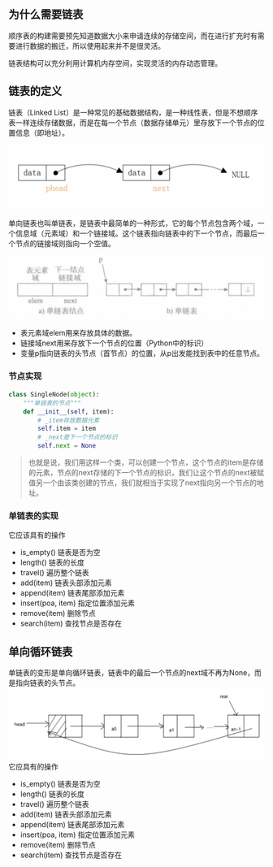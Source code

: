 ## 为什么需要链表
顺序表的构建需要预先知道数据大小来申请连续的存储空间，而在进行扩充时有需要进行数据的搬迁，所以使用起来并不是很灵活。

链表结构可以充分利用计算机内存空间，实现灵活的内存动态管理。
## 链表的定义
链表（Linked List）是一种常见的基础数据结构，是一种线性表，但是不想顺序表一样连续存储数据，而是在每一个节点（数据存储单元）里存放下一个节点的位置信息（即地址）。

![image](picture/04.png)

单向链表也叫单链表，是链表中最简单的一种形式，它的每个节点包含两个域，一个信息域（元素域）和一个链接域。这个链表指向链表中的下一个节点，而最后一个节点的链接域则指向一个空值。

![image](picture/03.png)
- 表元素域elem用来存放具体的数据。
- 链接域next用来存放下一个节点的位置（Python中的标识）
- 变量p指向链表的头节点（首节点）的位置，从p出发能找到表中的任意节点。
### 节点实现
```Python
class SingleNode(object):
    """单链表的节点"""
    def __init__(self, item):
        # _item存放数据元素
        self.item = item
        # _next是下一个节点的标识
        self.next = None
```
> 也就是说，我们用这样一个类，可以创建一个节点，这个节点的item是存储的元素，节点的next存储的下一个节点的标识，我们让这个节点的next被赋值另一个由该类创建的节点，我们就相当于实现了next指向另一个节点的地址。
### 单链表的实现
它应该具有的操作
- is_empty() 链表是否为空
- length() 链表的长度
- travel() 遍历整个链表
- add(item) 链表头部添加元素
- append(item) 链表尾部添加元素
- insert(poa, item) 指定位置添加元素
- remove(item) 删除节点
- search(item) 查找节点是否存在

## 单向循环链表
单链表的变形是单向循环链表，链表中的最后一个节点的next域不再为None，而是指向链表的头节点。
![image](picture/05.png)
它应具有的操作
- is_empty() 链表是否为空
- length() 链表的长度
- travel() 遍历整个链表
- add(item) 链表头部添加元素
- append(item) 链表尾部添加元素
- insert(poa, item) 指定位置添加元素
- remove(item) 删除节点
- search(item) 查找节点是否存在